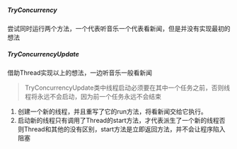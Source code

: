 ##### TryConcurrency
尝试同时运行两个方法，一个代表听音乐一个代表看新闻，但是并没有实现最初的想法

##### TryConcurrencyUpdate
借助Thread实现以上的想法，一边听音乐一般看新闻

> TryConcurrencyUpdate类中线程启动必须要在其中一个任务之前，否则线程将永远不会启动，因为前一个任务永远不会结束

1. 创建一个新的线程，并且重写了它的run方法，将看新闻交给它执行。
2. 启动新的线程只有调用了Thread的start方法，才代表派生了一个新的线程否则Thread和其他的没有区别，start方法是立即返回方法，并不会让程序陷入阻塞
